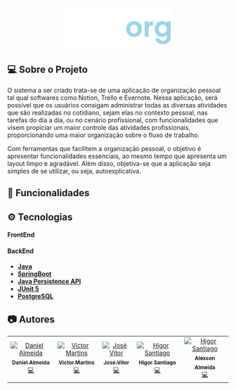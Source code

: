 <h1 align="center">
  <img width="250px" title="Logo goorg" alt="Logo goorg" src="/logo-goorg.svg">
</h1>

## 💻 Sobre o Projeto
O sistema a ser criado trata-se de uma aplicação de organização pessoal tal qual softwares como Notion, Trello e Evernote. Nessa aplicação, será possível que os usuários consigam administrar todas as diversas atividades que são realizadas no cotidiano, sejam elas no contexto pessoal, nas tarefas do dia a dia, ou no cenário profissional, com funcionalidades que visem propiciar um maior controle das atividades profissionais, proporcionando uma maior organização sobre o fluxo de trabalho.

Com ferramentas que facilitem a organização pessoal, o objetivo é apresentar funcionalidades essenciais, ao mesmo tempo que apresenta um layout limpo e agradável. Além disso, objetiva-se que a aplicação seja simples de se utilizar, ou seja, autoexplicativa.

## 🚀 Funcionalidades

## ⚙️ Tecnologias
#### FrontEnd

#### BackEnd
- [**Java**]()
- [**SpringBoot**]()
- [**Java Persistence API**]()
- [**JUnit 5**]()
- [**PostgreSQL**]()

## 📷 Autores
<table>
  <tr>
    <td align="center"><a href="https://github.com/danielft2"><img src="https://avatars.githubusercontent.com/u/73781042?v=4" width="100px;" alt="Daniel Almeida"/><br /><sub><b>Daniel Almeida</b></sub></a><br /><a href="https://github.com/danielft2" title="FrontEnd">💻</a></td>
    <td align="center"><a href="https://github.com/VictorM-Coder"><img src="https://avatars.githubusercontent.com/u/84944695?v=4" width="100px;" alt="Victor Martins"/><br /><sub><b>Victor Martins</b></sub></a><br /><a href="https://github.com/VictorM-Coder" title="BackEnd">💻</a></td>
     <td align="center"><a href="https://github.com/JoseVitorNobre"><img src="https://avatars.githubusercontent.com/u/62249331?v=4" width="100px;" alt="José Vitor"/><br /><sub><b>José Vitor</b></sub></a><br /><a href="https://github.com/JoseVitorNobre" title="BackEnd">💻</a></td>
     <td align="center"><a href="https://github.com/HigorSantiago"><img src="https://avatars.githubusercontent.com/u/93281590?v=4" width="100px;" alt="Higor Santiago"/><br /><sub><b>Higor Santiago</b></sub></a><br /><a href="https://github.com/HigorSantiago" title="Design">💻</a></td>
     <td align="center"><a href="https://github.com/alexsonalmeida"><img src="https://avatars.githubusercontent.com/u/101877352?v=4" width="100px;" alt="Higor Santiago"/><br /><sub><b>Alexson Almeida</b></sub></a><br /><a href="https://github.com/alexsonalmeida" title="FrontEnd">💻</a></td>
  </tr>
</table>


